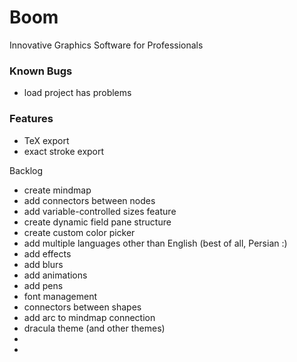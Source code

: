 # Boom

Innovative Graphics Software for Professionals

<h3> Known Bugs </h3>

- load project has problems

<h3> Features</h3>

- TeX export
- exact stroke  export
  

Backlog
- create mindmap
- add connectors between nodes
- add variable-controlled sizes feature
- create dynamic field pane structure
- create custom color picker
- add multiple languages other than English (best of all, Persian :)
- add effects
- add blurs
- add animations
- add pens
- font management
- connectors between shapes
- add arc to mindmap connection 
- dracula theme (and other themes)
- 
- 